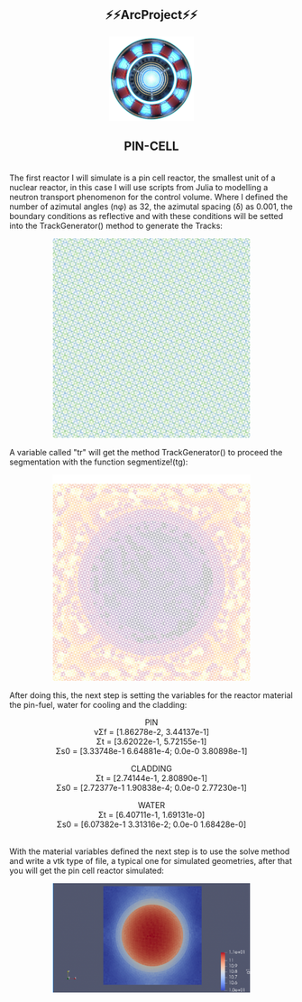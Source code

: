 <h2 align="center">⚡⚡ArcProject⚡⚡</h2>

<p align="center">
<img src="images/Imagem-Reator-Homem-de-Ferro-PNG.png" width="150" alt="accessibility text">
</p>
<p align="center"The project Arc is a agglomerate of repositories write with Julia, Python and R for the study of nuclear reactors.
</p>
<h2 align="center">PIN-CELL</h2>
<br>
The first reactor I will simulate is a pin cell reactor, the smallest unit of a nuclear reactor, in this case I will use scripts from Julia to modelling a neutron transport phenomenon for the control volume. 
Where I defined the number of azimutal angles (nφ) as 32, the azimutal spacing (δ) as 0.001, the boundary conditions as reflective and with these conditions will be setted into the TrackGenerator() method to generate the Tracks:
<br> 
<p align="center">
<img src="pincell-tracks.png" width="350" alt="accessibility text">
</p>
A variable called "tr" will get the method TrackGenerator() to proceed the segmentation with the function segmentize!(tg):
<p align="center">
  <img src="images/pincell-segments.png" width="350" alt="accessibility text">
  </p>
  
 After doing this, the next step is setting the variables for the reactor material the pin-fuel, water for cooling and the cladding:
 <br>
 <p align="center">PIN
 <br>
    νΣf = [1.86278e-2, 3.44137e-1]
    <br>
    Σt  = [3.62022e-1, 5.72155e-1]
    <br>
    Σs0 = [3.33748e-1  6.64881e-4; 0.0e-0 3.80898e-1]
    <br>

</p>
     <p align="center">CLADDING
  <br>
    Σt  = [2.74144e-1, 2.80890e-1]
    <br>
    Σs0 = [2.72377e-1 1.90838e-4; 0.0e-0 2.77230e-1]
<br>
</p>
 <p align="center">WATER
  <br>
Σt  = [6.40711e-1, 1.69131e-0]
    <br>
    Σs0 = [6.07382e-1 3.31316e-2; 0.0e-0 1.68428e-0]
</p>
<br>
With the material variables defined the next step is to use the solve method and write a vtk type of file, a typical one for simulated geometries, after that you will get the pin cell reactor simulated:
<p align="center">
  <img src="images/pin-cell-reactor.png" width="350" alt="accessibility text">
  </p>
